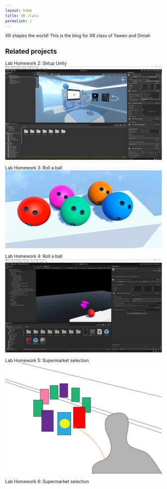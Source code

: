 ```yaml
---
layout: home
title: XR class
permalink: /
---
```


XR shapes the world!
This is the blog for XR class of Yawen and Dimah

## Related projects

Lab Homework 2: Setup Unity
![Unity Screenshot](https://github.com/XRceci/ClassXR/raw/master/assets/image/unity.png)

Lab Homework 3: Roll a ball
![Unity Screenshot](https://github.com/XRceci/ClassXR/raw/master/assets/image/23.png)

Lab Homework 4: Roll a ball
![Image 9](https://github.com/XRceci/ClassXR/raw/master/assets/image/1210/9.png)

Lab Homework 5: Supermarket selection 
![Image VR_selection-04](https://github.com/XRceci/ClassXR/raw/master/assets/image/250114/VR_selection-04.png)

Lab Homework 6: Supermarket selection 


[1]: https://pages.github.com
[2]: https://pages.github.com/themes
[3]: https://github.com/sighingnow/jekyll-gitbook/fork
[4]: https://github.com/allejo/jekyll-toc
[5]: https://github.com/gitbook-plugins/gitbook-plugin-search-pro
[6]: https://github.com/rouge-ruby/rouge/tree/master/lib/rouge/themes
[7]: https://analytics.google.com/analytics/web/
[8]: https://www.cnzz.com/
[9]: https://docs.microsoft.com/en-us/azure/azure-monitor/app/app-insights-overview
[10]: https://github.com/sighingnow/jekyll-gitbook/blob/master/gitbook/custom.css
[11]: https://discordjs.guide/popular-topics/canvas.html#setting-up-napi-rs-canvas
[12]: https://rubygems.org/gems/jekyll-remote-theme
[13]: https://docs.github.com/en/pages/setting-up-a-github-pages-site-with-jekyll/adding-a-theme-to-your-github-pages-site-using-jekyll
[14]: https://github.com/sighingnow/jekyll-gitbook/blob/master/_config.yml
[15]: https://jekyllrb.com/docs/collections/
